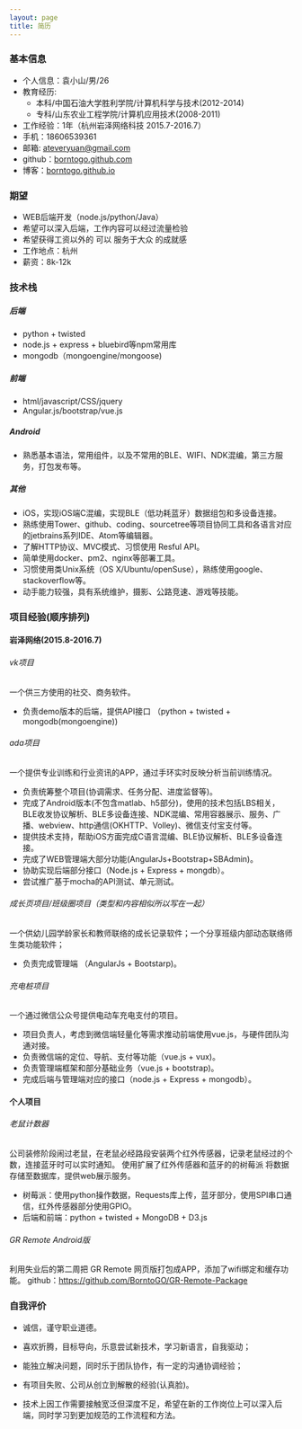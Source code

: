 ```yaml
---
layout: page
title: 简历
---
```



### 基本信息
- 个人信息：袁小山/男/26
- 教育经历:
  - 本科/中国石油大学胜利学院/计算机科学与技术(2012-2014)
  - 专科/山东农业工程学院/计算机应用技术(2008-2011)
- 工作经验：1年（杭州岩泽网络科技 2015.7-2016.7）
- 手机：18606539361
- 邮箱: <ateveryuan@gmail.com>
- github：[borntogo.github.com](borntogo.github.com)
- 博客：[borntogo.github.io]()


### 期望
- WEB后端开发（node.js/python/Java）
- 希望可以深入后端，工作内容可以经过流量检验
- 希望获得工资以外的 可以 服务于大众 的成就感
- 工作地点：杭州
- 薪资：8k-12k

### 技术栈

##### 后端
- python + twisted
- node.js + express + bluebird等npm常用库
- mongodb（mongoengine/mongoose)

##### 前端
- html/javascript/CSS/jquery
- Angular.js/bootstrap/vue.js

##### Android
- 熟悉基本语法，常用组件，以及不常用的BLE、WIFI、NDK混编，第三方服务，打包发布等。

##### 其他
- iOS，实现iOS端C混编，实现BLE（低功耗蓝牙）数据组包和多设备连接。
- 熟练使用Tower、github、coding、sourcetree等项目协同工具和各语言对应的jetbrains系列IDE、Atom等编辑器。
- 了解HTTP协议、MVC模式、习惯使用 Resful API。
- 简单使用docker、pm2、nginx等部署工具。
- 习惯使用类Unix系统（OS X/Ubuntu/openSuse），熟练使用google、stackoverflow等。
- 动手能力较强，具有系统维护，摄影、公路竞速、游戏等技能。

### 项目经验(顺序排列)

#### 岩泽网络(2015.8-2016.7)

###### vk项目
一个供三方使用的社交、商务软件。
- 负责demo版本的后端，提供API接口 （python + twisted + mongodb(mongoengine))


###### ada项目
一个提供专业训练和行业资讯的APP，通过手环实时反映分析当前训练情况。
- 负责统筹整个项目(协调需求、任务分配、进度监督等)。
- 完成了Android版本(不包含matlab、h5部分)，使用的技术包括LBS相关，BLE收发协议解析、BLE多设备连接、NDK混编、常用容器展示、服务、广播、webview、http通信(OKHTTP、Volley)、微信支付宝支付等。
- 提供技术支持，帮助iOS方面完成C语言混编、BLE协议解析、BLE多设备连接。
- 完成了WEB管理端大部分功能(AngularJs+Bootstrap+SBAdmin)。
- 协助实现后端部分接口（Node.js + Express + mongdb）。
- 尝试推广基于mocha的API测试、单元测试。

###### 成长页项目/班级圈项目（类型和内容相似所以写在一起）
一个供幼儿园学龄家长和教师联络的成长记录软件；一个分享班级内部动态联络师生类功能软件；
- 负责完成管理端 （AngularJs + Bootstarp)。

###### 充电桩项目
一个通过微信公众号提供电动车充电支付的项目。
- 项目负责人，考虑到微信端轻量化等需求推动前端使用vue.js，与硬件团队沟通对接。
- 负责微信端的定位、导航、支付等功能（vue.js + vux)。
- 负责管理端框架和部分基础业务（vue.js + bootstrap)。
- 完成后端与管理端对应的接口（node.js + Express + mongodb）。

#### 个人项目

###### 老鼠计数器
公司装修阶段闹过老鼠，在老鼠必经路段安装两个红外传感器，记录老鼠经过的个数，连接蓝牙时可以实时通知。
使用扩展了红外传感器和蓝牙的的树莓派 将数据存储至数据库，提供web展示服务。
- 树莓派：使用python操作数据，Requests库上传，蓝牙部分，使用SPI串口通信，红外传感器部分使用GPIO。
- 后端和前端：python + twisted + MongoDB + D3.js


###### GR Remote Android版
利用失业后的第二周把 GR Remote 网页版打包成APP，添加了wifi绑定和缓存功能。
github：https://github.com/BorntoGO/GR-Remote-Package

### 自我评价
- 诚信，谨守职业道德。

- 喜欢折腾，目标导向，乐意尝试新技术，学习新语言，自我驱动；
- 能独立解决问题，同时乐于团队协作，有一定的沟通协调经验；
- 有项目失败、公司从创立到解散的经验(认真脸)。

- 技术上因工作需要接触宽泛但深度不足，希望在新的工作岗位上可以深入后端，同时学习到更加规范的工作流程和方法。
